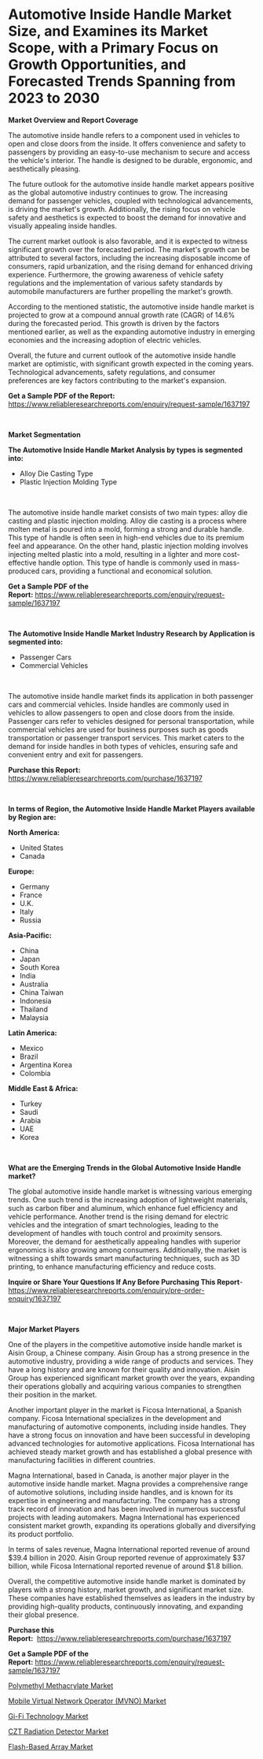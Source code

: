 <p><h1>Automotive Inside Handle Market Size, and Examines its Market Scope, with a Primary Focus on Growth Opportunities, and Forecasted Trends Spanning from 2023 to 2030</h1></p><p><strong>Market Overview and Report Coverage</strong></p>
<p><p>The automotive inside handle refers to a component used in vehicles to open and close doors from the inside. It offers convenience and safety to passengers by providing an easy-to-use mechanism to secure and access the vehicle's interior. The handle is designed to be durable, ergonomic, and aesthetically pleasing.</p><p>The future outlook for the automotive inside handle market appears positive as the global automotive industry continues to grow. The increasing demand for passenger vehicles, coupled with technological advancements, is driving the market's growth. Additionally, the rising focus on vehicle safety and aesthetics is expected to boost the demand for innovative and visually appealing inside handles.</p><p>The current market outlook is also favorable, and it is expected to witness significant growth over the forecasted period. The market's growth can be attributed to several factors, including the increasing disposable income of consumers, rapid urbanization, and the rising demand for enhanced driving experience. Furthermore, the growing awareness of vehicle safety regulations and the implementation of various safety standards by automobile manufacturers are further propelling the market's growth.</p><p>According to the mentioned statistic, the automotive inside handle market is projected to grow at a compound annual growth rate (CAGR) of 14.6% during the forecasted period. This growth is driven by the factors mentioned earlier, as well as the expanding automotive industry in emerging economies and the increasing adoption of electric vehicles.</p><p>Overall, the future and current outlook of the automotive inside handle market are optimistic, with significant growth expected in the coming years. Technological advancements, safety regulations, and consumer preferences are key factors contributing to the market's expansion.</p></p>
<p><strong>Get a Sample PDF of the Report:</strong> <a href="https://www.reliableresearchreports.com/enquiry/request-sample/1637197">https://www.reliableresearchreports.com/enquiry/request-sample/1637197</a></p>
<p>&nbsp;</p>
<p><strong>Market Segmentation</strong></p>
<p><strong>The Automotive Inside Handle Market Analysis by types is segmented into:</strong></p>
<p><ul><li>Alloy Die Casting Type</li><li>Plastic Injection Molding Type</li></ul></p>
<p>&nbsp;</p>
<p><p>The automotive inside handle market consists of two main types: alloy die casting and plastic injection molding. Alloy die casting is a process where molten metal is poured into a mold, forming a strong and durable handle. This type of handle is often seen in high-end vehicles due to its premium feel and appearance. On the other hand, plastic injection molding involves injecting melted plastic into a mold, resulting in a lighter and more cost-effective handle option. This type of handle is commonly used in mass-produced cars, providing a functional and economical solution.</p></p>
<p><strong>Get a Sample PDF of the Report:</strong>&nbsp;<a href="https://www.reliableresearchreports.com/enquiry/request-sample/1637197">https://www.reliableresearchreports.com/enquiry/request-sample/1637197</a></p>
<p>&nbsp;</p>
<p><strong>The Automotive Inside Handle Market Industry Research by Application is segmented into:</strong></p>
<p><ul><li>Passenger Cars</li><li>Commercial Vehicles</li></ul></p>
<p>&nbsp;</p>
<p><p>The automotive inside handle market finds its application in both passenger cars and commercial vehicles. Inside handles are commonly used in vehicles to allow passengers to open and close doors from the inside. Passenger cars refer to vehicles designed for personal transportation, while commercial vehicles are used for business purposes such as goods transportation or passenger transport services. This market caters to the demand for inside handles in both types of vehicles, ensuring safe and convenient entry and exit for passengers.</p></p>
<p><strong>Purchase this Report:</strong>&nbsp; <a href="https://www.reliableresearchreports.com/purchase/1637197">https://www.reliableresearchreports.com/purchase/1637197</a></p>
<p>&nbsp;</p>
<p><strong>In terms of Region, the Automotive Inside Handle Market Players available by Region are:</strong></p>
<p>
    <p> <strong> North America: </strong>
        <ul>
            <li>United States</li>
            <li>Canada</li>
        </ul>
        </p> 
    <p> <strong> Europe: </strong>
        <ul>
            <li>Germany</li>
            <li>France</li>
            <li>U.K.</li>
            <li>Italy</li>
            <li>Russia</li>
        </ul>
        </p> 
    <p> <strong> Asia-Pacific: </strong>
        <ul>
            <li>China</li>
            <li>Japan</li>
            <li>South Korea</li>
            <li>India</li>
            <li>Australia</li>
            <li>China Taiwan</li>
            <li>Indonesia</li>
            <li>Thailand</li>
            <li>Malaysia</li>
        </ul>
        </p> 
    <p> <strong> Latin America: </strong>
        <ul>
            <li>Mexico</li>
            <li>Brazil</li>
            <li>Argentina Korea</li>
            <li>Colombia</li>
        </ul>
        </p> 
    <p> <strong> Middle East & Africa: </strong>
        <ul>
            <li>Turkey</li>
            <li>Saudi</li>
            <li>Arabia</li>
            <li>UAE</li>
            <li>Korea</li>
        </ul>
    </p>
    </p>
<p>&nbsp;</p>
<p><strong>What are the Emerging Trends in the Global Automotive Inside Handle market?</strong></p>
<p><p>The global automotive inside handle market is witnessing various emerging trends. One such trend is the increasing adoption of lightweight materials, such as carbon fiber and aluminum, which enhance fuel efficiency and vehicle performance. Another trend is the rising demand for electric vehicles and the integration of smart technologies, leading to the development of handles with touch control and proximity sensors. Moreover, the demand for aesthetically appealing handles with superior ergonomics is also growing among consumers. Additionally, the market is witnessing a shift towards smart manufacturing techniques, such as 3D printing, to enhance manufacturing efficiency and reduce costs.</p></p>
<p><strong>Inquire or Share Your Questions If Any Before Purchasing This Report</strong>- <a href="https://www.reliableresearchreports.com/enquiry/pre-order-enquiry/1637197">https://www.reliableresearchreports.com/enquiry/pre-order-enquiry/1637197</a></p>
<p>&nbsp;</p>
<p><strong>Major Market Players</strong></p>
<p><p>One of the players in the competitive automotive inside handle market is Aisin Group, a Chinese company. Aisin Group has a strong presence in the automotive industry, providing a wide range of products and services. They have a long history and are known for their quality and innovation. Aisin Group has experienced significant market growth over the years, expanding their operations globally and acquiring various companies to strengthen their position in the market.</p><p>Another important player in the market is Ficosa International, a Spanish company. Ficosa International specializes in the development and manufacturing of automotive components, including inside handles. They have a strong focus on innovation and have been successful in developing advanced technologies for automotive applications. Ficosa International has achieved steady market growth and has established a global presence with manufacturing facilities in different countries.</p><p>Magna International, based in Canada, is another major player in the automotive inside handle market. Magna provides a comprehensive range of automotive solutions, including inside handles, and is known for its expertise in engineering and manufacturing. The company has a strong track record of innovation and has been involved in numerous successful projects with leading automakers. Magna International has experienced consistent market growth, expanding its operations globally and diversifying its product portfolio.</p><p>In terms of sales revenue, Magna International reported revenue of around $39.4 billion in 2020. Aisin Group reported revenue of approximately $37 billion, while Ficosa International reported revenue of around $1.8 billion.</p><p>Overall, the competitive automotive inside handle market is dominated by players with a strong history, market growth, and significant market size. These companies have established themselves as leaders in the industry by providing high-quality products, continuously innovating, and expanding their global presence.</p></p>
<p><strong>Purchase this Report:</strong>&nbsp;&nbsp;<a href="https://www.reliableresearchreports.com/purchase/1637197">https://www.reliableresearchreports.com/purchase/1637197</a></p>
<p></p>
<p><strong>Get a Sample PDF of the Report:</strong>&nbsp;<a href="https://www.reliableresearchreports.com/enquiry/request-sample/1637197">https://www.reliableresearchreports.com/enquiry/request-sample/1637197</a></p>
<p><p><a href="https://medium.com/@tyreldooley/polymethyl-methacrylate-market-size-growth-forecast-2023-2030-f0d5ea8cc72c">Polymethyl Methacrylate Market</a></p><p><a href="https://www.linkedin.com/pulse/mobile-virtual-network-operator-mvno-market-challenges-vbywf/">Mobile Virtual Network Operator (MVNO) Market</a></p><p><a href="https://www.linkedin.com/pulse/gi-fi-technology-market-insights-players-forecast-till-xqx9f/">Gi-Fi Technology Market</a></p><p><a href="https://medium.com/@chiragreportprime1/czt-radiation-detector-market-size-growth-forecast-2023-2030-8d472c067ca6">CZT Radiation Detector Market</a></p><p><a href="https://www.linkedin.com/pulse/decoding-flash-based-array-market-deep-dive-latest-trends-tstse/">Flash-Based Array Market</a></p></p>